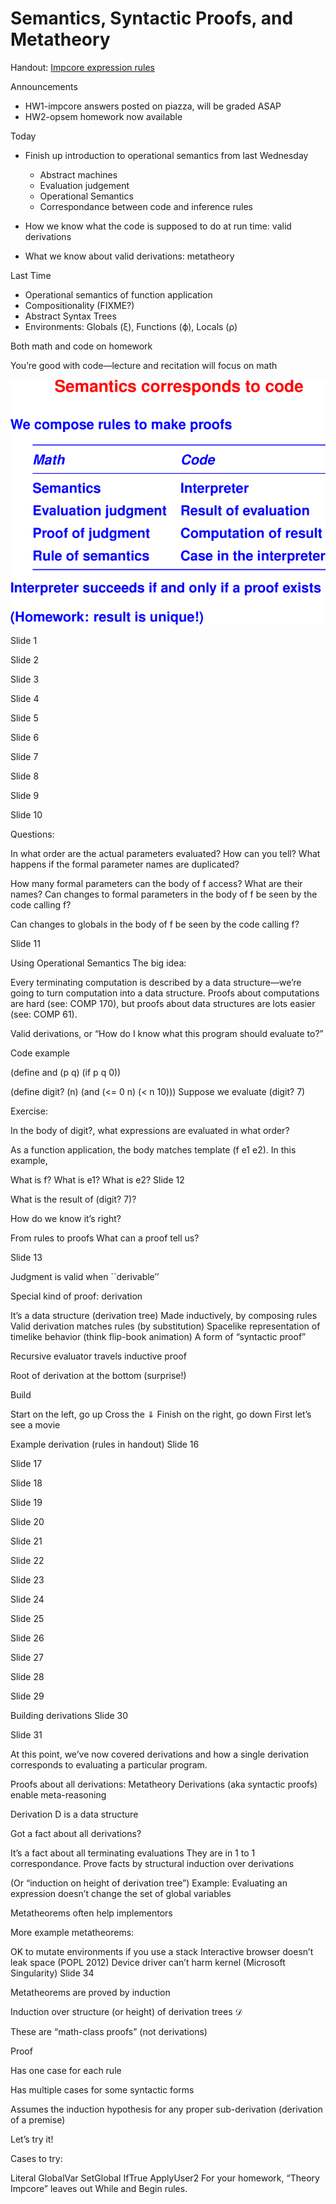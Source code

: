 # Semantics, Syntactic Proofs, and Metatheory

Handout: [Impcore expression rules](https://www.cs.tufts.edu/comp/105-2017f/handouts/impcore-exp-rules.pdf)

Announcements
 * HW1-impcore answers posted on piazza, will be graded ASAP
 * HW2-opsem homework now available

Today
 * Finish up introduction to operational semantics from last Wednesday
   * Abstract machines
   * Evaluation judgement
   * Operational Semantics
   * Correspondance between code and inference rules

 * How we know what the code is supposed to do at run time: valid derivations

 * What we know about valid derivations: metatheory

Last Time
 * Operational semantics of function application
 * Compositionality (FIXME?)
 * Abstract Syntax Trees
 * Environments: Globals (ξ), Functions (ϕ), Locals (ρ)

Both math and code on homework

You’re good with code—lecture and recitation will focus on math

<p><img src="03-semantics-proofs-metatheory/slide01.png" alt="Slide 1" /> </p>
Slide 1 

Slide 2 

Slide 3 

Slide 4 

Slide 5 

Slide 6 

Slide 7 

Slide 8 

Slide 9 

Slide 10 

Questions:

In what order are the actual parameters evaluated?
How can you tell?
What happens if the formal parameter names are duplicated?

How many formal parameters can the body of f access?
What are their names?
Can changes to formal parameters in the body of f be seen by the code calling f?

Can changes to globals in the body of f be seen by the code calling f?

Slide 11 

Using Operational Semantics
The big idea:

Every terminating computation is described by a data structure—we’re going to turn computation into a data structure. Proofs about computations are hard (see: COMP 170), but proofs about data structures are lots easier (see: COMP 61).

Valid derivations, or “How do I know what this program should evaluate to?”

Code example

  (define and (p q)
    (if p q 0))

  (define digit? (n)
    (and (<= 0 n) (< n 10)))
Suppose we evaluate (digit? 7)

Exercise:

In the body of digit?, what expressions are evaluated in what order?

As a function application, the body matches template (f e1 e2). In this example,

What is f?
What is e1?
What is e2?
Slide 12 

What is the result of (digit? 7)?

How do we know it’s right?

From rules to proofs
What can a proof tell us?

Slide 13 

Judgment is valid when ``derivable’’

Special kind of proof: derivation

It’s a data structure (derivation tree)
Made inductively, by composing rules
Valid derivation matches rules (by substitution)
Spacelike representation of timelike behavior (think flip-book animation)
A form of “syntactic proof”

Recursive evaluator travels inductive proof

Root of derivation at the bottom (surprise!)

Build

Start on the left, go up
Cross the ⇓
Finish on the right, go down
First let’s see a movie

Example derivation (rules in handout)
Slide 16 

Slide 17 

Slide 18 

Slide 19 

Slide 20 

Slide 21 

Slide 22 

Slide 23 

Slide 24 

Slide 25 

Slide 26 

Slide 27 

Slide 28 

Slide 29 

Building derivations
Slide 30 

Slide 31 

At this point, we’ve now covered derivations and how a single derivation corresponds to evaluating a particular program.

Proofs about all derivations: Metatheory
Derivations (aka syntactic proofs) enable meta-reasoning

Derivation D is a data structure

Got a fact about all derivations?

It’s a fact about all terminating evaluations
They are in 1 to 1 correspondance.
Prove facts by structural induction over derivations

(Or “induction on height of derivation tree”)
Example: Evaluating an expression doesn’t change the set of global variables

Metatheorems often help implementors

More example metatheorems:

OK to mutate environments if you use a stack
Interactive browser doesn’t leak space (POPL 2012)
Device driver can’t harm kernel (Microsoft Singularity)
Slide 34 

Metatheorems are proved by induction

Induction over structure (or height) of derivation trees $\mathcal D$

These are “math-class proofs” (not derivations)

Proof

Has one case for each rule

Has multiple cases for some syntactic forms

Assumes the induction hypothesis for any proper sub-derivation (derivation of a premise)

Let’s try it!

Cases to try:

Literal
GlobalVar
SetGlobal
IfTrue
ApplyUser2
For your homework, “Theory Impcore” leaves out While and Begin rules.

